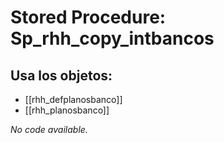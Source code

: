 # Stored Procedure: Sp_rhh_copy_intbancos

## Usa los objetos:
- [[rhh_defplanosbanco]]
- [[rhh_planosbanco]]

*No code available.*
